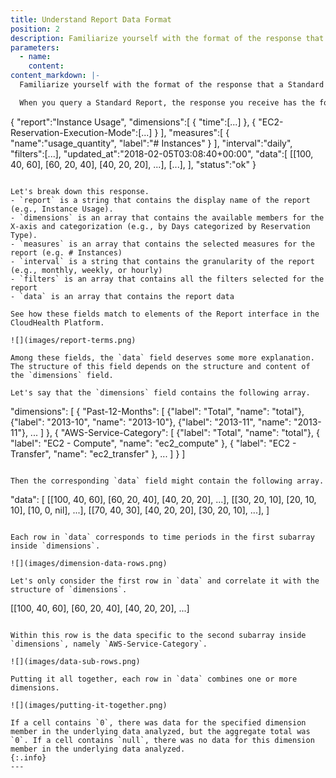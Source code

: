 ```yaml
---
title: Understand Report Data Format
position: 2
description: Familiarize yourself with the format of the response that a Standard Report query returns.
parameters:
  - name:
    content:
content_markdown: |-
  Familiarize yourself with the format of the response that a Standard Report query returns.

  When you query a Standard Report, the response you receive has the following general structure.

  ```
  {
    "report":"Instance Usage",
    "dimensions":[
      {
        "time":[...]
      },
      {
        "EC2-Reservation-Execution-Mode":[...]
      }
    ],
    "measures":[
      {
        "name":"usage_quantity",
        "label":"# Instances"
      }
    ],
    "interval":"daily",
    "filters":[...],
    "updated_at":"2018-02-05T03:08:40+00:00",
    "data":[
      [[100, 40, 60], [60, 20, 40], [40, 20, 20], ...],
      [...],
    ],
    "status":"ok"
  }
  ```

  Let's break down this response.
  - `report` is a string that contains the display name of the report (e.g., Instance Usage).
  - `dimensions` is an array that contains the available members for the X-axis and categorization (e.g., by Days categorized by Reservation Type).
  - `measures` is an array that contains the selected measures for the report (e.g. # Instances)
  - `interval` is a string that contains the granularity of the report (e.g., monthly, weekly, or hourly)
  - `filters` is an array that contains all the filters selected for the report
  - `data` is an array that contains the report data

  See how these fields match to elements of the Report interface in the CloudHealth Platform.

  ![](images/report-terms.png)

  Among these fields, the `data` field deserves some more explanation. The structure of this field depends on the structure and content of the `dimensions` field.

  Let's say that the `dimensions` field contains the following array.

  ```
  "dimensions": [
    {
      "Past-12-Months": [
        {"label": "Total", "name": "total"},
        {"label": "2013-10", "name": "2013-10"},
        {"label": "2013-11", "name": "2013-11"},
        ...
      ]
    },
    {
      "AWS-Service-Category": [
        {"label": "Total", "name": "total"},
        { "label": "EC2 - Compute", "name": "ec2_compute" },
        { "label": "EC2 - Transfer", "name": "ec2_transfer" },
        ...
      ]
    }
  ]
  ```

  Then the corresponding `data` field might contain the following array.

  ```
  "data": [
    [[100, 40, 60], [60, 20, 40], [40, 20, 20], ...],
    [[30, 20, 10], [20, 10, 10], [10, 0, nil], ...],
    [[70, 40, 30], [40, 20, 20], [30, 20, 10], ...],
  ]
  ```

  Each row in `data` corresponds to time periods in the first subarray inside `dimensions`.

  ![](images/dimension-data-rows.png)

  Let's only consider the first row in `data` and correlate it with the structure of `dimensions`.

  ```
  [[100, 40, 60], [60, 20, 40], [40, 20, 20], ...]
  ```

  Within this row is the data specific to the second subarray inside `dimensions`, namely `AWS-Service-Category`.

  ![](images/data-sub-rows.png)

  Putting it all together, each row in `data` combines one or more dimensions.

  ![](images/putting-it-together.png)

  If a cell contains `0`, there was data for the specified dimension member in the underlying data analyzed, but the aggregate total was `0`. If a cell contains `null`, there was no data for this dimension member in the underlying data analyzed.
  {:.info}
---
```


